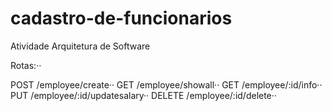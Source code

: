 # cadastro-de-funcionarios
Atividade Arquitetura de Software


Rotas:··

POST    /employee/create··
GET     /employee/showall··
GET     /employee/:id/info··
PUT     /employee/:id/updatesalary··
DELETE  /employee/:id/delete··